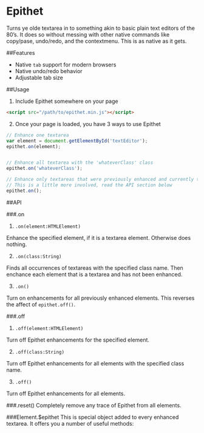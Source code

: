 Epithet
=======

Turns ye olde textarea in to something akin to basic plain text editors of the 80’s. It does so without messing with other native commands like copy/pase, undo/redo, and the contextmenu. This is as native as it gets.

##Features

* Native `tab` support for modern browsers
* Native undo/redo behavior
* Adjustable tab size


##Usage

1. Include Epithet somewhere on your page

  ```html
  <script src="/path/to/epithet.min.js"></script>
  ```

2. Once your page is loaded, you have 3 ways to use Epithet

  ```js
  // Enhance one textarea
  var element = document.getElementById('textEditor');
  epithet.on(element);
  
  
  // Enhance all textarea with the 'whateverClass' class
  epithet.on('whateverClass');
  
  // Enhance only textareas that were previously enhanced and currently turned off
  // This is a little more involved, read the API section below
  epithet.on();
  ```

##API

###.on

1. `.on(element:HTMLElement)`

  Enhance the specified element, if it is a textarea element. Otherwise does nothing.

2. `.on(class:String)`

  Finds all occurrences of textareas with the specified class name. Then enchance each element that is a textarea and has not been enhanced.

3. `.on()`

  Turn on enhancements for all previously enhanced elements. This reverses the affect of `epithet.off()`.


###.off

1. `.off(element:HTMLElement)`

  Turn off Epithet enhancements for the specified element.

2. `.off(class:String)`

  Turn off Epithet enhancements for all elements with the specified class name.

3. `.off()`

  Turn off Epithet enhancements for all elements. 


###.reset()
Completely remove any trace of Epithet from all elements.

###Element.$epithet
This is special object added to every enhanced textarea. It offers you a number of useful methods:
